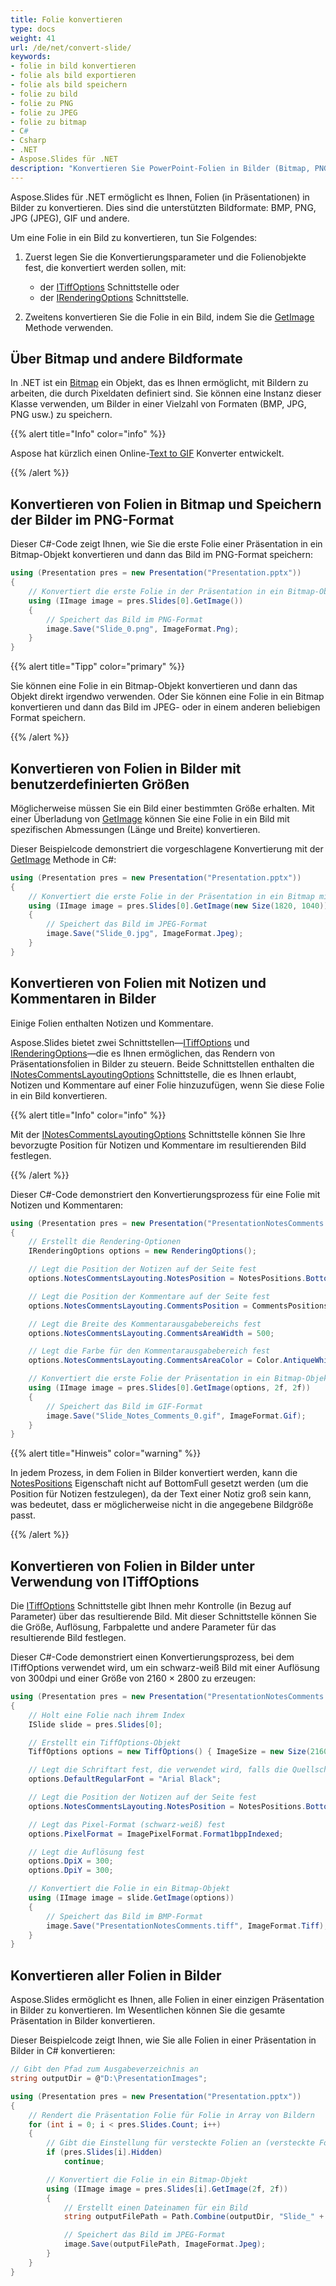 ```yaml
---
title: Folie konvertieren
type: docs
weight: 41
url: /de/net/convert-slide/
keywords: 
- folie in bild konvertieren
- folie als bild exportieren
- folie als bild speichern
- folie zu bild
- folie zu PNG
- folie zu JPEG
- folie zu bitmap
- C#
- Csharp
- .NET
- Aspose.Slides für .NET
description: "Konvertieren Sie PowerPoint-Folien in Bilder (Bitmap, PNG oder JPG) in C# oder .NET"
---
```


Aspose.Slides für .NET ermöglicht es Ihnen, Folien (in Präsentationen) in Bilder zu konvertieren. Dies sind die unterstützten Bildformate: BMP, PNG, JPG (JPEG), GIF und andere.

Um eine Folie in ein Bild zu konvertieren, tun Sie Folgendes:

1. Zuerst legen Sie die Konvertierungsparameter und die Folienobjekte fest, die konvertiert werden sollen, mit:
   * der [ITiffOptions](https://reference.aspose.com/slides/net/aspose.slides.export/itiffoptions) Schnittstelle oder
   * der [IRenderingOptions](https://reference.aspose.com/slides/net/aspose.slides.export/irenderingoptions) Schnittstelle.

2. Zweitens konvertieren Sie die Folie in ein Bild, indem Sie die [GetImage](https://reference.aspose.com/slides/net/aspose.slides/islide/getimage/) Methode verwenden.

## **Über Bitmap und andere Bildformate**

In .NET ist ein [Bitmap](https://docs.microsoft.com/en-us/dotnet/api/system.drawing.bitmap?view=net-5.0) ein Objekt, das es Ihnen ermöglicht, mit Bildern zu arbeiten, die durch Pixeldaten definiert sind. Sie können eine Instanz dieser Klasse verwenden, um Bilder in einer Vielzahl von Formaten (BMP, JPG, PNG usw.) zu speichern.

{{% alert title="Info" color="info" %}}

Aspose hat kürzlich einen Online-[Text to GIF](https://products.aspose.app/slides/text-to-gif) Konverter entwickelt.

{{% /alert %}}

## **Konvertieren von Folien in Bitmap und Speichern der Bilder im PNG-Format**

Dieser C#-Code zeigt Ihnen, wie Sie die erste Folie einer Präsentation in ein Bitmap-Objekt konvertieren und dann das Bild im PNG-Format speichern:

``` csharp 
using (Presentation pres = new Presentation("Presentation.pptx"))
{
    // Konvertiert die erste Folie in der Präsentation in ein Bitmap-Objekt
    using (IImage image = pres.Slides[0].GetImage())
    {
        // Speichert das Bild im PNG-Format
        image.Save("Slide_0.png", ImageFormat.Png);
    }
}
```

{{% alert title="Tipp" color="primary" %}}

Sie können eine Folie in ein Bitmap-Objekt konvertieren und dann das Objekt direkt irgendwo verwenden. Oder Sie können eine Folie in ein Bitmap konvertieren und dann das Bild im JPEG- oder in einem anderen beliebigen Format speichern.

{{% /alert %}}

## **Konvertieren von Folien in Bilder mit benutzerdefinierten Größen**

Möglicherweise müssen Sie ein Bild einer bestimmten Größe erhalten. Mit einer Überladung von [GetImage](https://reference.aspose.com/slides/net/aspose.slides/islide/getimage/) können Sie eine Folie in ein Bild mit spezifischen Abmessungen (Länge und Breite) konvertieren.

Dieser Beispielcode demonstriert die vorgeschlagene Konvertierung mit der [GetImage](https://reference.aspose.com/slides/net/aspose.slides/islide/getimage/) Methode in C#:

``` csharp 
using (Presentation pres = new Presentation("Presentation.pptx"))
{
    // Konvertiert die erste Folie in der Präsentation in ein Bitmap mit der angegebenen Größe
    using (IImage image = pres.Slides[0].GetImage(new Size(1820, 1040)))
    {
        // Speichert das Bild im JPEG-Format
        image.Save("Slide_0.jpg", ImageFormat.Jpeg);
    }
}
```

## **Konvertieren von Folien mit Notizen und Kommentaren in Bilder**

Einige Folien enthalten Notizen und Kommentare.

Aspose.Slides bietet zwei Schnittstellen—[ITiffOptions](https://reference.aspose.com/slides/net/aspose.slides.export/itiffoptions) und [IRenderingOptions](https://reference.aspose.com/slides/net/aspose.slides.export/irenderingoptions)—die es Ihnen ermöglichen, das Rendern von Präsentationsfolien in Bilder zu steuern. Beide Schnittstellen enthalten die [INotesCommentsLayoutingOptions](https://reference.aspose.com/slides/net/aspose.slides.export/inotescommentslayoutingoptions) Schnittstelle, die es Ihnen erlaubt, Notizen und Kommentare auf einer Folie hinzuzufügen, wenn Sie diese Folie in ein Bild konvertieren.

{{% alert title="Info" color="info" %}}

Mit der [INotesCommentsLayoutingOptions](https://reference.aspose.com/slides/net/aspose.slides.export/inotescommentslayoutingoptions) Schnittstelle können Sie Ihre bevorzugte Position für Notizen und Kommentare im resultierenden Bild festlegen.

{{% /alert %}}

Dieser C#-Code demonstriert den Konvertierungsprozess für eine Folie mit Notizen und Kommentaren:

``` csharp 
using (Presentation pres = new Presentation("PresentationNotesComments.pptx"))
{
    // Erstellt die Rendering-Optionen
    IRenderingOptions options = new RenderingOptions();

    // Legt die Position der Notizen auf der Seite fest
    options.NotesCommentsLayouting.NotesPosition = NotesPositions.BottomTruncated;

    // Legt die Position der Kommentare auf der Seite fest
    options.NotesCommentsLayouting.CommentsPosition = CommentsPositions.Right;

    // Legt die Breite des Kommentarausgabebereichs fest
    options.NotesCommentsLayouting.CommentsAreaWidth = 500;

    // Legt die Farbe für den Kommentarausgabebereich fest
    options.NotesCommentsLayouting.CommentsAreaColor = Color.AntiqueWhite;

    // Konvertiert die erste Folie der Präsentation in ein Bitmap-Objekt
    using (IImage image = pres.Slides[0].GetImage(options, 2f, 2f))
    {
        // Speichert das Bild im GIF-Format
        image.Save("Slide_Notes_Comments_0.gif", ImageFormat.Gif);
    }
}
```

{{% alert title="Hinweis" color="warning" %}}

In jedem Prozess, in dem Folien in Bilder konvertiert werden, kann die [NotesPositions](https://reference.aspose.com/slides/net/aspose.slides.export/inotescommentslayoutingoptions/properties/notesposition) Eigenschaft nicht auf BottomFull gesetzt werden (um die Position für Notizen festzulegen), da der Text einer Notiz groß sein kann, was bedeutet, dass er möglicherweise nicht in die angegebene Bildgröße passt.

{{% /alert %}}

## **Konvertieren von Folien in Bilder unter Verwendung von ITiffOptions**

Die [ITiffOptions](https://reference.aspose.com/slides/net/aspose.slides.export/itiffoptions) Schnittstelle gibt Ihnen mehr Kontrolle (in Bezug auf Parameter) über das resultierende Bild. Mit dieser Schnittstelle können Sie die Größe, Auflösung, Farbpalette und andere Parameter für das resultierende Bild festlegen.

Dieser C#-Code demonstriert einen Konvertierungsprozess, bei dem ITiffOptions verwendet wird, um ein schwarz-weiß Bild mit einer Auflösung von 300dpi und einer Größe von 2160 × 2800 zu erzeugen:

``` csharp 
using (Presentation pres = new Presentation("PresentationNotesComments.pptx"))
{
    // Holt eine Folie nach ihrem Index
    ISlide slide = pres.Slides[0];

    // Erstellt ein TiffOptions-Objekt
    TiffOptions options = new TiffOptions() { ImageSize = new Size(2160, 2880) };

    // Legt die Schriftart fest, die verwendet wird, falls die Quellschriftart nicht gefunden wird
    options.DefaultRegularFont = "Arial Black";

    // Legt die Position der Notizen auf der Seite fest
    options.NotesCommentsLayouting.NotesPosition = NotesPositions.BottomTruncated;

    // Legt das Pixel-Format (schwarz-weiß) fest
    options.PixelFormat = ImagePixelFormat.Format1bppIndexed;

    // Legt die Auflösung fest
    options.DpiX = 300;
    options.DpiY = 300;

    // Konvertiert die Folie in ein Bitmap-Objekt
    using (IImage image = slide.GetImage(options))
    {
        // Speichert das Bild im BMP-Format
        image.Save("PresentationNotesComments.tiff", ImageFormat.Tiff);
    }
}  
```

## **Konvertieren aller Folien in Bilder**

Aspose.Slides ermöglicht es Ihnen, alle Folien in einer einzigen Präsentation in Bilder zu konvertieren. Im Wesentlichen können Sie die gesamte Präsentation in Bilder konvertieren.

Dieser Beispielcode zeigt Ihnen, wie Sie alle Folien in einer Präsentation in Bilder in C# konvertieren:

```csharp
// Gibt den Pfad zum Ausgabeverzeichnis an
string outputDir = @"D:\PresentationImages";

using (Presentation pres = new Presentation("Presentation.pptx"))
{
    // Rendert die Präsentation Folie für Folie in Array von Bildern
    for (int i = 0; i < pres.Slides.Count; i++)
    {
        // Gibt die Einstellung für versteckte Folien an (versteckte Folien nicht rendern)
        if (pres.Slides[i].Hidden)
            continue;

        // Konvertiert die Folie in ein Bitmap-Objekt
        using (IImage image = pres.Slides[i].GetImage(2f, 2f))
        {
            // Erstellt einen Dateinamen für ein Bild
            string outputFilePath = Path.Combine(outputDir, "Slide_" + i + ".jpg");

            // Speichert das Bild im JPEG-Format
            image.Save(outputFilePath, ImageFormat.Jpeg);
        }
    }
}
```